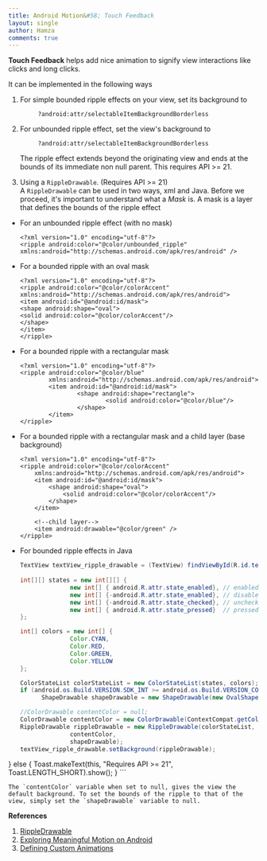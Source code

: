```yaml
---
title: Android Motion&#58; Touch Feedback
layout: single
author: Hamza
comments: true
---
```


**Touch Feedback** helps add nice animation to signify view interactions like clicks and long clicks.

It can be implemented in the following ways

1. For simple bounded ripple effects on your view, set its background to
 
			?android:attr/selectableItemBackgroundBorderless
   
2. For unbounded ripple effect, set the view's background to  

			?android:attr/selectableItemBackgroundBorderless
		
	 The ripple effect extends beyond the originating view and ends at the bounds of its immediate non null parent. 
   This requires API >= 21.
3. Using a `RippleDrawable`. (Requires API >= 21)  
    A `RippleDrawable` can be used in two ways, xml and Java.
    Before we proceed, it's important to understand what a _Mask_ is. A mask is a layer that defines the bounds of the ripple effect

  * For an unbounded ripple effect (with no mask)  
	```
	<?xml version="1.0" encoding="utf-8"?>
	<ripple android:color="@color/unbounded_ripple"
	xmlns:android="http://schemas.android.com/apk/res/android" />
	```
		
 * For a bounded ripple with an oval mask  
	```
	<?xml version="1.0" encoding="utf-8"?>
	<ripple android:color="@color/colorAccent"
	xmlns:android="http://schemas.android.com/apk/res/android">
	<item android:id="@android:id/mask">
	<shape android:shape="oval">
	<solid android:color="@color/colorAccent"/>
	</shape>
	</item>
	</ripple>
	```

  * For a bounded ripple with a rectangular mask  
	```
	<?xml version="1.0" encoding="utf-8"?>
	<ripple android:color="@color/blue"
			xmlns:android="http://schemas.android.com/apk/res/android">
			<item android:id="@android:id/mask">
					<shape android:shape="rectangle">
							<solid android:color="@color/blue"/>
					</shape>
			</item>
	</ripple>
	```
      
  * For a bounded ripple with a rectangular mask and a child layer (base background)
      ```
      <?xml version="1.0" encoding="utf-8"?>
      <ripple android:color="@color/colorAccent"
          xmlns:android="http://schemas.android.com/apk/res/android">
          <item android:id="@android:id/mask">
              <shape android:shape="oval">
                  <solid android:color="@color/colorAccent"/>
              </shape>
          </item>

          <!--child layer-->
          <item android:drawable="@color/green" />
      </ripple>
      ```

 *  For bounded ripple effects in Java
      ```java
      TextView textView_ripple_drawable = (TextView) findViewById(R.id.textView_ripple_drawable_java);
              
	int[][] states = new int[][] {
					new int[] { android.R.attr.state_enabled}, // enabled
					new int[] {-android.R.attr.state_enabled}, // disabled
					new int[] {-android.R.attr.state_checked}, // unchecked
					new int[] { android.R.attr.state_pressed}  // pressed
	};

	int[] colors = new int[] {
					Color.CYAN,
					Color.RED,
					Color.GREEN,
					Color.YELLOW
	};

	ColorStateList colorStateList = new ColorStateList(states, colors);
	if (android.os.Build.VERSION.SDK_INT >= android.os.Build.VERSION_CODES.LOLLIPOP) {
			ShapeDrawable shapeDrawable = new ShapeDrawable(new OvalShape());

	//ColorDrawable contentColor = null;
	ColorDrawable contentColor = new ColorDrawable(ContextCompat.getColor(this,R.color.grey));
	RippleDrawable rippleDrawable = new RippleDrawable(colorStateList,
					contentColor,
					shapeDrawable);
	textView_ripple_drawable.setBackground(rippleDrawable);
}
else {
	Toast.makeText(this, "Requires API >= 21", Toast.LENGTH_SHORT).show();
}
      ```

	The `contentColor` variable when set to null, gives the view the default background. To set the bounds of the ripple to that of the view, simply set the `shapeDrawable` variable to null.


**References** <br />
1. [RippleDrawable](https://developer.android.com/reference/android/graphics/drawable/RippleDrawable.html) <br />
2. [Exploring Meaningful Motion on Android](https://labs.ribot.co.uk/exploring-meaningful-motion-on-android-1cd95a4bc61d#.x3gxzy8ms) <br />
3. [Defining Custom Animations](https://developer.android.com/training/material/animations.html) <br />
